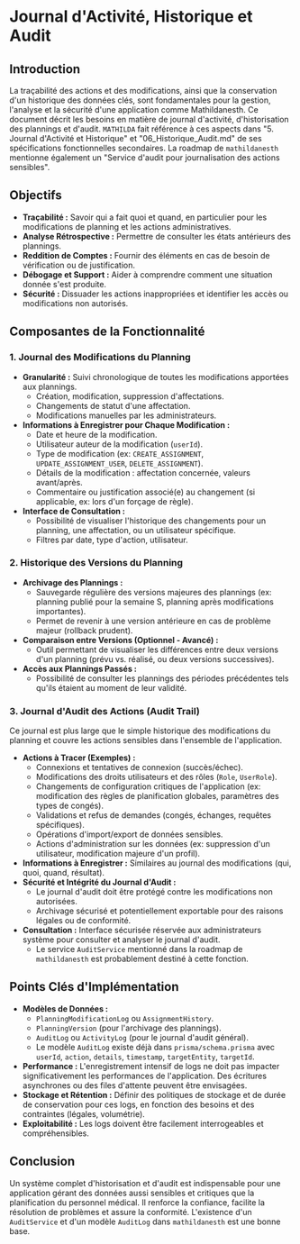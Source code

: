 # Journal d'Activité, Historique et Audit

## Introduction

La traçabilité des actions et des modifications, ainsi que la conservation d'un historique des données clés, sont fondamentales pour la gestion, l'analyse et la sécurité d'une application comme Mathildanesth. Ce document décrit les besoins en matière de journal d'activité, d'historisation des plannings et d'audit.
`MATHILDA` fait référence à ces aspects dans "5. Journal d'Activité et Historique" et "06_Historique_Audit.md" de ses spécifications fonctionnelles secondaires.
La roadmap de `mathildanesth` mentionne également un "Service d'audit pour journalisation des actions sensibles".

## Objectifs

- **Traçabilité :** Savoir qui a fait quoi et quand, en particulier pour les modifications de planning et les actions administratives.
- **Analyse Rétrospective :** Permettre de consulter les états antérieurs des plannings.
- **Reddition de Comptes :** Fournir des éléments en cas de besoin de vérification ou de justification.
- **Débogage et Support :** Aider à comprendre comment une situation donnée s'est produite.
- **Sécurité :** Dissuader les actions inappropriées et identifier les accès ou modifications non autorisés.

## Composantes de la Fonctionnalité

### 1. Journal des Modifications du Planning

- **Granularité :** Suivi chronologique de toutes les modifications apportées aux plannings.
  - Création, modification, suppression d'affectations.
  - Changements de statut d'une affectation.
  - Modifications manuelles par les administrateurs.
- **Informations à Enregistrer pour Chaque Modification :**
  - Date et heure de la modification.
  - Utilisateur auteur de la modification (`userId`).
  - Type de modification (ex: `CREATE_ASSIGNMENT`, `UPDATE_ASSIGNMENT_USER`, `DELETE_ASSIGNMENT`).
  - Détails de la modification : affectation concernée, valeurs avant/après.
  - Commentaire ou justification associé(e) au changement (si applicable, ex: lors d'un forçage de règle).
- **Interface de Consultation :**
  - Possibilité de visualiser l'historique des changements pour un planning, une affectation, ou un utilisateur spécifique.
  - Filtres par date, type d'action, utilisateur.

### 2. Historique des Versions du Planning

- **Archivage des Plannings :**
  - Sauvegarde régulière des versions majeures des plannings (ex: planning publié pour la semaine S, planning après modifications importantes).
  - Permet de revenir à une version antérieure en cas de problème majeur (rollback prudent).
- **Comparaison entre Versions (Optionnel - Avancé) :**
  - Outil permettant de visualiser les différences entre deux versions d'un planning (prévu vs. réalisé, ou deux versions successives).
- **Accès aux Plannings Passés :**
  - Possibilité de consulter les plannings des périodes précédentes tels qu'ils étaient au moment de leur validité.

### 3. Journal d'Audit des Actions (Audit Trail)

Ce journal est plus large que le simple historique des modifications du planning et couvre les actions sensibles dans l'ensemble de l'application.

- **Actions à Tracer (Exemples) :**
  - Connexions et tentatives de connexion (succès/échec).
  - Modifications des droits utilisateurs et des rôles (`Role`, `UserRole`).
  - Changements de configuration critiques de l'application (ex: modification des règles de planification globales, paramètres des types de congés).
  - Validations et refus de demandes (congés, échanges, requêtes spécifiques).
  - Opérations d'import/export de données sensibles.
  - Actions d'administration sur les données (ex: suppression d'un utilisateur, modification majeure d'un profil).
- **Informations à Enregistrer :** Similaires au journal des modifications (qui, quoi, quand, résultat).
- **Sécurité et Intégrité du Journal d'Audit :**
  - Le journal d'audit doit être protégé contre les modifications non autorisées.
  - Archivage sécurisé et potentiellement exportable pour des raisons légales ou de conformité.
- **Consultation :** Interface sécurisée réservée aux administrateurs système pour consulter et analyser le journal d'audit.
  - Le service `AuditService` mentionné dans la roadmap de `mathildanesth` est probablement destiné à cette fonction.

## Points Clés d'Implémentation

- **Modèles de Données :**
  - `PlanningModificationLog` ou `AssignmentHistory`.
  - `PlanningVersion` (pour l'archivage des plannings).
  - `AuditLog` ou `ActivityLog` (pour le journal d'audit général).
  - Le modèle `AuditLog` existe déjà dans `prisma/schema.prisma` avec `userId`, `action`, `details`, `timestamp`, `targetEntity`, `targetId`.
- **Performance :** L'enregistrement intensif de logs ne doit pas impacter significativement les performances de l'application. Des écritures asynchrones ou des files d'attente peuvent être envisagées.
- **Stockage et Rétention :** Définir des politiques de stockage et de durée de conservation pour ces logs, en fonction des besoins et des contraintes (légales, volumétrie).
- **Exploitabilité :** Les logs doivent être facilement interrogeables et compréhensibles.

## Conclusion

Un système complet d'historisation et d'audit est indispensable pour une application gérant des données aussi sensibles et critiques que la planification du personnel médical. Il renforce la confiance, facilite la résolution de problèmes et assure la conformité. L'existence d'un `AuditService` et d'un modèle `AuditLog` dans `mathildanesth` est une bonne base.
